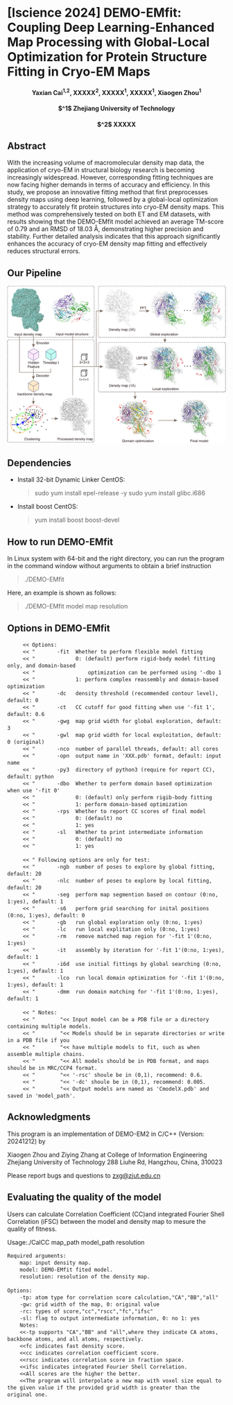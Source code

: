 # [Iscience 2024] DEMO-EMfit: Coupling Deep Learning-Enhanced Map Processing with Global-Local Optimization for Protein Structure Fitting in Cryo-EM Maps

<h4 align = "center">Yaxian Cai<sup>1,2</sup>, XXXXX<sup>2</sup>, XXXXX<sup>1</sup>, XXXXX<sup>1</sup>, Xiaogen Zhou<sup>1</sup></h4>
<h4 align = "center"> $^1$ Zhejiang University of Technology</center></h4>
<h4 align = "center">$^2$ XXXXX</h4>
                     
                       

## Abstract
With the increasing volume of macromolecular density map data, the application of cryo-EM in structural biology research is becoming increasingly widespread. However, corresponding fitting techniques are now facing higher demands in terms of accuracy and efficiency. In this study, we propose an innovative fitting method that first preprocesses density maps using deep learning, followed by a global-local optimization strategy to accurately fit protein structures into cryo-EM density maps. This method was comprehensively tested on both ET and EM datasets, with results showing that the DEMO-EMfit model achieved an average TM-score of 0.79 and an RMSD of 18.03 Å, demonstrating higher precision and stability. Further detailed analysis indicates that this approach significantly enhances the accuracy of cryo-EM density map fitting and effectively reduces structural errors.

## Our Pipeline

![image](./images/pipeline.png)

## Dependencies

* Install 32-bit Dynamic Linker
CentOS:
   >sudo yum install epel-release -y
   >sudo yum install glibc.i686

* Install boost
CentOS:
   >yum install boost boost-devel

## How to run DEMO-EMfit

In Linux system with 64-bit and the right directory, you can run the program in the command window without arguments to obtain a brief instruction

>./DEMO-EMfit

Here, an example is shown as follows:

>./DEMO-EMfit  model  map   resolution

## Options in DEMO-EMfit
		 << Options:
		 << "       -fit  Whether to perform flexible model fitting
		 << "             0: (default) perform rigid-body model fitting only, and domain-based 
		 << "                 optimization can be performed using '-dbo 1			 
		 << "             1: perform complex reassembly and domain-based optimization
		 << "       -dc   density threshold (recommended contour level), default: 0
		 << "       -ct   CC cutoff for good fitting when use '-fit 1', default: 0.6 	 
		 << "       -gwg  map grid width for global exploration, default: 3		 
		 << "       -gwl  map grid width for local exploitation, default: 0 (original) 
		 << "       -nco  number of parallel threads, default: all cores		 
		 << "       -opn  output name in 'XXX.pdb' format, default: input name 
		 << "       -py3  directory of python3 (require for report CC), default: python		 
		 << "       -dbo  Whether to perform domain based optimization when use '-fit 0'
		 << "             0: (default) only perform rigib-body fitting
		 << "             1: perform domain-based optimization 	 
		 << "       -rps  Whether to report CC scores of final model
		 << "             0: (default) no 
		 << "             1: yes		 
		 << "       -sl   Whether to print intermediate information
		 << "             0: (default) no
		 << "             1: yes			

		 << " Following options are only for test:
		 << "       -ngb  number of poses to explore by global fitting, default: 20 		 
		 << "       -nlc  number of poses to explore by local fitting, default: 20 			 
		 << "       -seg  perform map segmention based on contour (0:no, 1:yes), default: 1 
		 << "       -s6   perform grid searching for inital positions (0:no, 1:yes), default: 0		 
		 << "       -gb   run global exploration only (0:no, 1:yes)
		 << "       -lc   run local explitation only (0:no, 1:yes)	 
		 << "       -rm   remove matched map region for '-fit 1'(0:no, 1:yes)
		 << "       -it   assembly by iteration for '-fit 1'(0:no, 1:yes), default: 1
		 << "       -i6d  use initial fittings by global searching (0:no, 1:yes), default: 1		 
		 << "       -lco  run local domain optimization for '-fit 1'(0:no, 1:yes), default: 1 
		 << "       -dmm  run domain matching for '-fit 1'(0:no, 1:yes), default: 1 

		 << " Notes: 
		 << "        "<< Input model can be a PDB file or a directory containing multiple models.
		 << "        "<< Models should be in separate directories or write in a PDB file if you 
		 << "        "<< have multiple models to fit, such as when assemble multiple chains. 
		 << "        "<< All models should be in PDB format, and maps should be in MRC/CCP4 format.		 
		 << "        "<< '-rsc' shoule be in (0,1), recommend: 0.6.
		 << "        "<< '-dc' shoule be in (0,1), recommend: 0.005. 
		 << "        "<< Output models are named as 'CmodelX.pdb' and saved in 'model_path'.


         
## Acknowledgments

This program is an implementation of DEMO-EM2 in C/C++ (Version: 20241212) by

 Xiaogen Zhou and Ziying Zhang at
 College of Information Engineering
 Zhejiang University of Technology 
 288 Liuhe Rd, Hangzhou, China, 310023                                                     
           
Please report bugs and questions to zxg@zjut.edu.cn
##  Evaluating the quality of the model
Users can calculate Correlation Coefficient (CC)and integrated Fourier Shell Correlation (iFSC) between the model and density map to mesure the quality of fitness.  

Usage:./CalCC map_path  model_path  resolution

	Required arguments:
		map: input density map.
		model: DEMO-EMfit fited model.
		resolution: resolution of the density map.

	Options:
		-tp: atom type for correlation score calculation,"CA","BB","all"
		-gw: grid width of the map, 0: original value 
		-rc: types of score,"cc","rscc","fc","ifsc"
		-sl: flag to output intermediate information, 0: no 1: yes 
        Notes:
		<<-tp supports "CA","BB" and "all",where they indicate CA atoms, backbone atoms, and all atoms, respectively.
		<<fc indicates fast density score. 
		<<cc indicates correlation coefficient score. 
		<<rscc indicates correlation score in fraction space. 
		<<ifsc indicates integrated Fourier Shell Correlation. 
		<<All scores are the higher the better.
		<<The program will interpolate a new map with voxel size equal to the given value if the provided grid width is greater than the original one.

	

